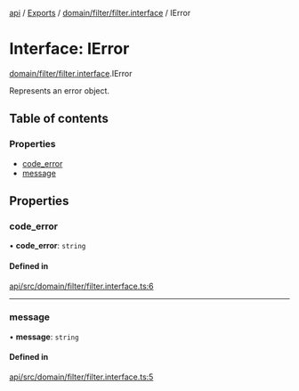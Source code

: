 [api](../README.md) / [Exports](../modules.md) / [domain/filter/filter.interface](../modules/domain_filter_filter_interface.md) / IError

# Interface: IError

[domain/filter/filter.interface](../modules/domain_filter_filter_interface.md).IError

Represents an error object.

## Table of contents

### Properties

- [code\_error](domain_filter_filter_interface.IError.md#code_error)
- [message](domain_filter_filter_interface.IError.md#message)

## Properties

### code\_error

• **code\_error**: `string`

#### Defined in

[api/src/domain/filter/filter.interface.ts:6](https://github.com/No-Country/restaurant-reservation-manager/blob/d2fd85f/api/src/domain/filter/filter.interface.ts#L6)

___

### message

• **message**: `string`

#### Defined in

[api/src/domain/filter/filter.interface.ts:5](https://github.com/No-Country/restaurant-reservation-manager/blob/d2fd85f/api/src/domain/filter/filter.interface.ts#L5)

